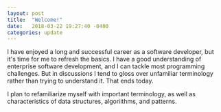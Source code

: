 ```yaml
---
layout: post
title:  "Welcome!"
date:   2018-03-22 19:27:40 -0400
categories: update
---
```

I have enjoyed a long and successful career as a software developer, but it's time for me to refresh the basics.
I have a good understanding of enterprise software development, and I can tackle most programming challenges.
But in discussions I tend to gloss over unfamiliar terminology rather than trying to understand it.  That ends today.

I plan to refamiliarize myself with important terminology, as well as characteristics of data structures, algoriithms, and patterns.